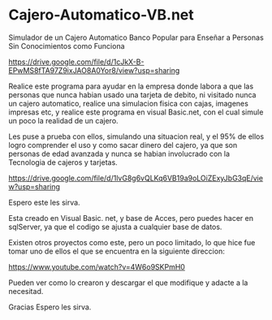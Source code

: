 # Cajero-Automatico-VB.net
Simulador de un Cajero Automatico Banco Popular para Enseñar a Personas Sin Conocimientos como Funciona

https://drive.google.com/file/d/1cJkX-B-EPwMS8fTA97Z9ixJAO8A0Yor8/view?usp=sharing

Realice este programa para ayudar en la empresa donde labora a que las personas que nunca habian usado una tarjeta de debito,
ni visitado nunca un cajero automatico, realice una simulacion fisica con cajas, imagenes impresas etc, y realice este programa 
en visual Basic.net, con el cual simule un poco la realidad de un cajero.

Les puse a prueba con ellos, simulando una situacion real, y el 95% de ellos logro comprender el uso y como sacar dinero del cajero, 
ya que son personas de edad avanzada y nunca se habian involucrado con la Tecnologia de cajeros y tarjetas.

https://drive.google.com/file/d/1lvG8g6vQLKq6VB19a9oLOiZExyJbG3qE/view?usp=sharing

Espero este les sirva.

Esta creado en Visual Basic. net, y base de Acces, pero puedes hacer en sqlServer, ya que el codigo se ajusta a cualquier base de datos.

Existen otros proyectos como este, pero un poco limitado, lo que hice fue tomar uno de ellos el que se encuentra en la siguiente direccion:

https://www.youtube.com/watch?v=4W6o9SKPmH0

Pueden ver como lo crearon y descargar el que modifique y adacte a la necesitad.

Gracias Espero les sirva.
